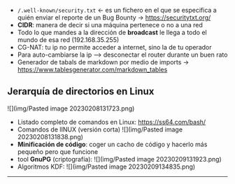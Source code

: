 - `/.well-known/security.txt` <- es un fichero en el que se especifica a quién enviar el reporte de un Bug Bounty -> https://securitytxt.org/
- **CIDR**: manera de decir si una máquina pertenece o no a una red
- Todo lo que mandes a la dirección de **broadcast** le llega a todo el mundo de esa red (192.168.35.255)
- CG-NAT: tu ip no permite acceder a internet, sino la de tu operador
- Para auto-cambiarse la ip --> desconectar el router durante un buen rato
- Generador de tabals de markdown por medio de imports -> https://www.tablesgenerator.com/markdown_tables

## Jerarquía de directorios en Linux
![](img/Pasted image 20230208131723.png)
- Listado completo de comandos en Linux: https://ss64.com/bash/
- Comandos de lINUX (versión corta)
![](img/Pasted image 20230208131838.png)
- **Minificación de código**: coger un cacho de código y hacerlo más pequeño pero que funcione
- tool **GnuPG** (criptografía):
![](img/Pasted image 20230209131923.png)
- Algoritmos KDF:
![](img/Pasted image 20230209134835.png)

---